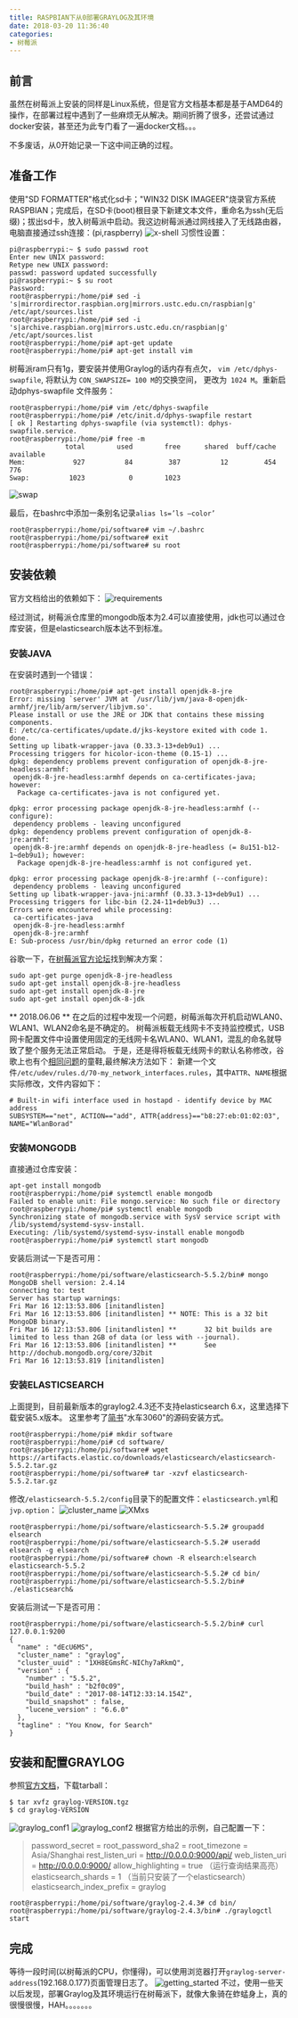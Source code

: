 ```yaml
---
title: RASPBIAN下从0部署GRAYLOG及其环境
date: 2018-03-20 11:36:40
categories:
- 树莓派
---
```

## 前言
虽然在树莓派上安装的同样是Linux系统，但是官方文档基本都是基于AMD64的操作，在部署过程中遇到了一些麻烦无从解决。期间折腾了很多，还尝试通过docker安装，甚至还为此专门看了一遍docker文档。。。

不多废话，从0开始记录一下这中间正确的过程。

## 准备工作
使用"SD FORMATTER"格式化sd卡；"WIN32 DISK IMAGEER"烧录官方系统RASPBIAN；完成后，在SD卡(boot)根目录下新建文本文件，重命名为ssh(无后缀)；拔出sd卡，放入树莓派中启动。我这边树莓派通过网线接入了无线路由器，电脑直接通过ssh连接：(pi,raspberry)
![x-shell](http://imglf5.nosdn.127.net/img/c09lVS9TR3YrUGJ6Wm1EWFlGdmJ6UkFWTzhYRkxRRVEvYzJFbnZZaXFsTXVaU1A4VmdtT3BBPT0.png?imageView&thumbnail=500x0&quality=96&stripmeta=0)
习惯性设置：
```
pi@raspberrypi:~ $ sudo passwd root
Enter new UNIX password: 
Retype new UNIX password: 
passwd: password updated successfully
pi@raspberrypi:~ $ su root
Password:
root@raspberrypi:/home/pi# sed -i 's|mirrordirector.raspbian.org|mirrors.ustc.edu.cn/raspbian|g' /etc/apt/sources.list
root@raspberrypi:/home/pi# sed -i 's|archive.raspbian.org|mirrors.ustc.edu.cn/raspbian|g' /etc/apt/sources.list
root@raspberrypi:/home/pi# apt-get update
root@raspberrypi:/home/pi# apt-get install vim
```

树莓派ram只有1g，要安装并使用Graylog的话内存有点欠， `vim /etc/dphys-swapfile`, 将默认为  `CON_SWAPSIZE= 100 M`的交换空间，  更改为` 1024 M`。重新启动dphys-swapfile 文件服务：
```
root@raspberrypi:/home/pi# vim /etc/dphys-swapfile 
root@raspberrypi:/home/pi# /etc/init.d/dphys-swapfile restart
[ ok ] Restarting dphys-swapfile (via systemctl): dphys-swapfile.service.
root@raspberrypi:/home/pi# free -m
              total        used        free      shared  buff/cache   available
Mem:            927          84         387          12         454         776
Swap:          1023           0        1023
```
![swap](http://imglf6.nosdn.127.net/img/c09lVS9TR3YrUGJ6Wm1EWFlGdmJ6WDZsSDF3cFgwOExXcmhJY2I0eWg4eUpxWFhUUjg0OHdBPT0.png?imageView&thumbnail=500x0&quality=96&stripmeta=0)

最后，在bashrc中添加一条别名记录`alias ls=’ls –color’`
```
root@raspberrypi:/home/pi/software# vim ~/.bashrc 
root@raspberrypi:/home/pi/software# exit
root@raspberrypi:/home/pi/software# su root
```

## 安装依赖
官方文档给出的依赖如下：
![requirements](http://imglf4.nosdn.127.net/img/c09lVS9TR3YrUGJ6Wm1EWFlGdmJ6UlY2VzZubnJ6YXVTTnhkZDlUUUJHSzUrQ2diNzY1WkVBPT0.png?imageView&thumbnail=500x0&quality=96&stripmeta=0)

经过测试，树莓派仓库里的mongodb版本为2.4可以直接使用，jdk也可以通过仓库安装，但是elasticsearch版本达不到标准。

### 安装JAVA
在安装时遇到一个错误：
```
root@raspberrypi:/home/pi# apt-get install openjdk-8-jre
Error: missing `server' JVM at `/usr/lib/jvm/java-8-openjdk-armhf/jre/lib/arm/server/libjvm.so'.
Please install or use the JRE or JDK that contains these missing components.
E: /etc/ca-certificates/update.d/jks-keystore exited with code 1.
done.
Setting up libatk-wrapper-java (0.33.3-13+deb9u1) ...
Processing triggers for hicolor-icon-theme (0.15-1) ...
dpkg: dependency problems prevent configuration of openjdk-8-jre-headless:armhf:
 openjdk-8-jre-headless:armhf depends on ca-certificates-java; however:
  Package ca-certificates-java is not configured yet.

dpkg: error processing package openjdk-8-jre-headless:armhf (--configure):
 dependency problems - leaving unconfigured
dpkg: dependency problems prevent configuration of openjdk-8-jre:armhf:
 openjdk-8-jre:armhf depends on openjdk-8-jre-headless (= 8u151-b12-1~deb9u1); however:
  Package openjdk-8-jre-headless:armhf is not configured yet.

dpkg: error processing package openjdk-8-jre:armhf (--configure):
 dependency problems - leaving unconfigured
Setting up libatk-wrapper-java-jni:armhf (0.33.3-13+deb9u1) ...
Processing triggers for libc-bin (2.24-11+deb9u3) ...
Errors were encountered while processing:
 ca-certificates-java
 openjdk-8-jre-headless:armhf
 openjdk-8-jre:armhf
E: Sub-process /usr/bin/dpkg returned an error code (1)
```
谷歌一下，在[树莓派官方论坛](https://www.raspberrypi.org/forums/viewtopic.php?t=197824)找到解决方案：
```
sudo apt-get purge openjdk-8-jre-headless
sudo apt-get install openjdk-8-jre-headless
sudo apt-get install openjdk-8-jre
sudo apt-get install openjdk-8-jdk
```
** 2018.06.06 **
在之后的过程中发现一个问题，树莓派每次开机启动WLAN0、WLAN1、WLAN2命名是不确定的。
树莓派板载无线网卡不支持监控模式，USB网卡配置文件中设置使用固定的无线网卡名WLAN0、WLAN1，混乱的命名就导致了整个服务无法正常启动。
于是，还是得将板载无线网卡的默认名称修改，谷歌上也有个[相同问题](https://raspberrypi.stackexchange.com/questions/63749/how-do-you-unconfuse-raspbian-when-it-has-wlan0-and-wlan1-reversed?utm_medium=organic&utm_source=google_rich_qa&utm_campaign=google_rich_qa)的童鞋,最终解决方法如下：
新建一个文件`/etc/udev/rules.d/70-my_network_interfaces.rules`，其中`ATTR`、`NAME`根据实际修改，文件内容如下：
```
# Built-in wifi interface used in hostapd - identify device by MAC address
SUBSYSTEM=="net", ACTION=="add", ATTR{address}=="b8:27:eb:01:02:03", NAME="WlanBorad"
```

### 安装MONGODB
直接通过仓库安装：
```
apt-get install mongodb
root@raspberrypi:/home/pi# systemctl enable mongodb
Failed to enable unit: File mongo.service: No such file or directory
root@raspberrypi:/home/pi# systemctl enable mongodb
Synchronizing state of mongodb.service with SysV service script with /lib/systemd/systemd-sysv-install.
Executing: /lib/systemd/systemd-sysv-install enable mongodb
root@raspberrypi:/home/pi# systemctl start mongodb
```
安装后测试一下是否可用：
```
root@raspberrypi:/home/pi/software/elasticsearch-5.5.2/bin# mongo
MongoDB shell version: 2.4.14
connecting to: test
Server has startup warnings: 
Fri Mar 16 12:13:53.806 [initandlisten] 
Fri Mar 16 12:13:53.806 [initandlisten] ** NOTE: This is a 32 bit MongoDB binary.
Fri Mar 16 12:13:53.806 [initandlisten] **       32 bit builds are limited to less than 2GB of data (or less with --journal).
Fri Mar 16 12:13:53.806 [initandlisten] **       See http://dochub.mongodb.org/core/32bit
Fri Mar 16 12:13:53.819 [initandlisten] 
```

### 安装ELASTICSEARCH
上面提到，目前最新版本的graylog2.4.3还不支持elasticsearch 6.x，这里选择下载安装5.x版本。
这里参考了[简书](https://www.jianshu.com/p/05052dfc21f6)"水车3060"的源码安装方式。
```
root@raspberrypi:/home/pi# mkdir software
root@raspberrypi:/home/pi# cd software/
root@raspberrypi:/home/pi/software# wget https://artifacts.elastic.co/downloads/elasticsearch/elasticsearch-5.5.2.tar.gz
root@raspberrypi:/home/pi/software# tar -xzvf elasticsearch-5.5.2.tar.gz
```
修改`/elasticsearch-5.5.2/config`目录下的配置文件：`elasticsearch.yml`和`jvp.option`：
![cluster_name](http://imglf3.nosdn.127.net/img/c09lVS9TR3YrUGJ6Wm1EWFlGdmJ6VUgxWmtSNENWekVpZytCUFJzTEI5TVAvM25Dc212TVlRPT0.png?imageView&thumbnail=500x0&quality=96&stripmeta=0)
![XMxs](http://imglf6.nosdn.127.net/img/c09lVS9TR3YrUGJ6Wm1EWFlGdmJ6ZEhCVmp2amJJSmxhUmpaUVpxUWVUUHJqdW51Z2k0TDFRPT0.png?imageView&thumbnail=500x0&quality=96&stripmeta=0)
```
root@raspberrypi:/home/pi/software/elasticsearch-5.5.2# groupadd elsearch
root@raspberrypi:/home/pi/software/elasticsearch-5.5.2# useradd elsearch -g elsearch
root@raspberrypi:/home/pi/software# chown -R elsearch:elsearch  elasticsearch-5.5.2
root@raspberrypi:/home/pi/software/elasticsearch-5.5.2# cd bin/
root@raspberrypi:/home/pi/software/elasticsearch-5.5.2/bin# ./elasticsearch&
```
安装后测试一下是否可用：
```
root@raspberrypi:/home/pi/software/elasticsearch-5.5.2/bin# curl 127.0.0.1:9200
{
  "name" : "dEcU6MS",
  "cluster_name" : "graylog",
  "cluster_uuid" : "1XH8EGmsRC-NIChy7aRkmQ",
  "version" : {
    "number" : "5.5.2",
    "build_hash" : "b2f0c09",
    "build_date" : "2017-08-14T12:33:14.154Z",
    "build_snapshot" : false,
    "lucene_version" : "6.6.0"
  },
  "tagline" : "You Know, for Search"
}
```

## 安装和配置GRAYLOG
参照[官方文档](http://docs.graylog.org/en/2.4/pages/installation/manual_setup.html)，下载tarball：
```
$ tar xvfz graylog-VERSION.tgz
$ cd graylog-VERSION
```
![graylog_conf1](http://imglf3.nosdn.127.net/img/c09lVS9TR3YrUGJ6Wm1EWFlGdmJ6U01OU3NrYXp5RHhvbm1tVVVSYUNtYkFYT2VveENXYnd3PT0.png?imageView&thumbnail=500x0&quality=96&stripmeta=0)
![graylog_conf2](http://imglf6.nosdn.127.net/img/c09lVS9TR3YrUGJ6Wm1EWFlGdmJ6ZUpOZXdXVi8rUUZQTnRkWktIM012SkRCTUNPaTRqdXRRPT0.png?imageView&thumbnail=500x0&quality=96&stripmeta=0)
根据官方给出的示例，自己配置一下：
> password_secret =
> root_password_sha2 =
> root_timezone = Asia/Shanghai
> rest_listen_uri =  http://0.0.0.0:9000/api/
> web_listen_uri = http://0.0.0.0:9000/
> allow_highlighting = true （运行查询结果高亮）
> elasticsearch_shards = 1 （当前只安装了一个elasticsearch）
> elasticsearch_index_prefix = graylog

```
root@raspberrypi:/home/pi/software/graylog-2.4.3# cd bin/
root@raspberrypi:/home/pi/software/graylog-2.4.3/bin# ./graylogctl start
```

## 完成
等待一段时间(以树莓派的CPU，你懂得)，可以使用浏览器打开`graylog-server-address`(192.168.0.177)页面管理日志了。
![getting_started](http://imglf3.nosdn.127.net/img/c09lVS9TR3YrUGFPeFZ3QW9IMkYwRHVwQUpkM1JGeFVKNmVjVnZOWGFLTnlSeDUxazZEM21nPT0.png?imageView&thumbnail=500x0&quality=96&stripmeta=0)
不过，使用一些天以后发现，部署Graylog及其环境运行在树莓派下，就像大象骑在蚱蜢身上，真的很慢很慢，HAH。。。。。。。